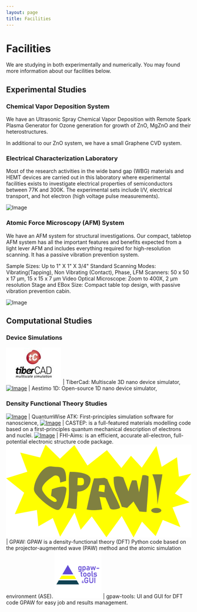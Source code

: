 ```yaml
---
layout: page
title: Facilities
---
```


# Facilities

We are studying in both experimentally and numerically. You may found more information about our facilities below.

## Experimental Studies

### Chemical Vapor Deposition System

We have an Ultrasonic Spray Chemical Vapor Deposition with Remote Spark Plasma Generator for Ozone generation for growth of ZnO, MgZnO and their heterostructures.

In additional to our ZnO system, we have a small Graphene CVD system.

### Electrical Characterization Laboratory

Most of the research activities in the wide band gap (WBG) materials and HEMT devices are carried out in this laboratory where experimental facilities exists to investigate electrical properties of semiconductors between 77K and 300K. The experimental sets include I/V, electrical transport, and hot electron (high voltage pulse measurements).

![Image](files/facilities.jpg)

### Atomic Force Microscopy (AFM) System

We have an AFM system for structural investigations. Our compact, tabletop AFM system has all the important features and benefits expected from a light lever AFM and includes everything required for high-resolution scanning. It has a passive vibration prevention system.

Sample Sizes:	Up to 1" X 1" X 3/4"
Standard Scanning Modes:	Vibrating(Tapping), Non Vibrating (Contact), Phase, LFM
Scanners:	50 x 50 x 17 µm, 15 x 15 x 7 µm
Video Optical Microscope:	Zoom to 400X, 2 µm resolution
Stage and EBox Size:	Compact table top design, with passive vibration prevention cabin.

![Image](files/afm.jpg)

## Computational Studies

### Device Simulations

[![Image](files/tibercad.jpg)](http://www.tiberlab.com/) | TiberCad: Multiscale 3D nano device simulator,
[![Image](files/aestimosmall.gif)](http://www.aestimosolver.org/) | Aestimo 1D: Open-source 1D nano device simulator,

### Density Functional Theory Studies

[![Image](files/quantumwise.jpg)](https://www.synopsys.com/silicon/quantumatk.html) | QuantumWise ATK: First-principles simulation software for nanoscience,
[![Image](files/castep.png)](http://www.castep.org/) | CASTEP: is a full-featured materials modelling code based on a first-principles quantum mechanical description of electrons and nuclei.
[![Image](files/fhiaims.png)](https://fhi-aims.org/) | FHI-Aims: is an efficient, accurate all-electron, full-potential electronic structure code package.
[![Image](files/gpaw-logo.svg)](https://wiki.fysik.dtu.dk/gpaw/) | GPAW: GPAW is a density-functional theory (DFT) Python code based on the projector-augmented wave (PAW) method and the atomic simulation environment (ASE).
[![Image](files/gpaw-tools.png)](https://www.lrgresearch.org/gpaw-tools/) | gpaw-tools: UI and GUI for DFT code GPAW for easy job and results management.

